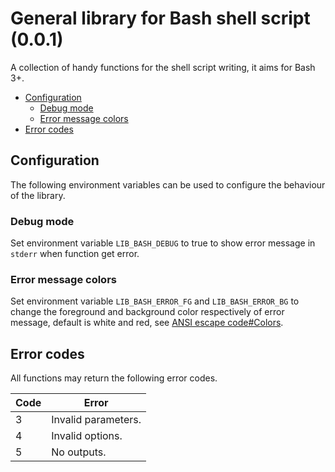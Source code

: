 # General library for Bash shell script (0.0.1)

A collection of handy functions for the shell script writing, it aims for Bash 3+.

* [Configuration](#configuration)
  * [Debug mode](#debug-mode)
  * [Error message colors](#error-message-colors)
* [Error codes](#error-codes)

## Configuration

The following environment variables can be used to configure the behaviour of the library.

### Debug mode

Set environment variable `LIB_BASH_DEBUG` to true to show error message in `stderr` when function get error.

### Error message colors

Set environment variable `LIB_BASH_ERROR_FG` and `LIB_BASH_ERROR_BG` to change the foreground and background color respectively of error message, default is white and red, see [ANSI escape code#Colors](https://en.wikipedia.org/wiki/ANSI_escape_code#Colors).

## Error codes

All functions may return the following error codes.

Code | Error
----- | -----
3 | Invalid parameters.
4 | Invalid options.
5 | No outputs.
